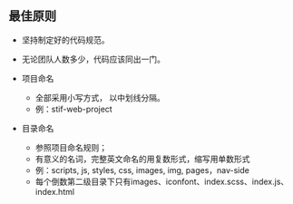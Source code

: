 ## 最佳原则 ##
* 坚持制定好的代码规范。
* 无论团队人数多少，代码应该同出一门。

* 项目命名
    * 全部采用小写方式， 以中划线分隔。
    * 例：stif-web-project
* 目录命名
    * 参照项目命名规则；
    * 有意义的名词，完整英文命名的用复数形式，缩写用单数形式
    * 例：scripts, js, styles, css, images, img, pages，nav-side
    * 每个倒数第二级目录下只有images、iconfont、index.scss、index.js、index.html